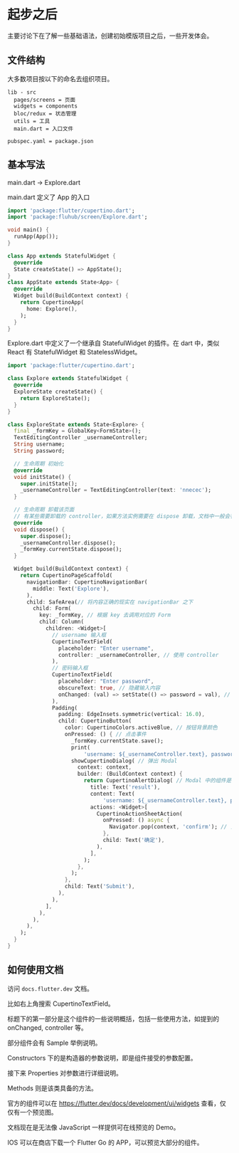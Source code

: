 # 起步之后

主要讨论下在了解一些基础语法，创建初始模版项目之后，一些开发体会。

## 文件结构

大多数项目按以下的命名去组织项目。

```
lib - src
  pages/screens = 页面
  widgets = components
  bloc/redux = 状态管理
  utils = 工具
  main.dart = 入口文件

pubspec.yaml = package.json
```

## 基本写法

main.dart -> Explore.dart

main.dart 定义了 App 的入口

```dart
import 'package:flutter/cupertino.dart';
import 'package:fluhub/screen/Explore.dart';

void main() {
  runApp(App());
}

class App extends StatefulWidget {
  @override
  State createState() => AppState();
}
class AppState extends State<App> {
  @override
  Widget build(BuildContext context) {
    return CupertinoApp(
      home: Explore(),
    );
  }
}
```

Explore.dart 中定义了一个继承自 StatefulWidget 的插件。在 dart 中，类似 React 有 StatefulWidget 和 StatelessWidget。

```dart
import 'package:flutter/cupertino.dart';

class Explore extends StatefulWidget {
  @override
  ExploreState createState() {
    return ExploreState();
  }
}

class ExploreState extends State<Explore> {
  final _formKey = GlobalKey<FormState>();
  TextEditingController _usernameController;
  String username;
  String password;

  // 生命周期 初始化
  @override
  void initState() {
    super.initState();
    _usernameController = TextEditingController(text: 'nnecec');
  }

  // 生命周期 卸载该页面
  // 有某些需要卸载的 controller，如果方法实例需要在 dispose 卸载，文档中一般会有说明
  @override
  void dispose() {
    super.dispose();
    _usernameController.dispose();
    _formKey.currentState.dispose();
  }

  Widget build(BuildContext context) {
    return CupertinoPageScaffold(
      navigationBar: CupertinoNavigationBar(
        middle: Text('Explore'),
      ),
      child: SafeArea(// 将内容正确的现实在 navigationBar 之下
        child: Form(
          key: _formKey, // 根据 key 去调用对应的 Form
          child: Column(
            children: <Widget>[
              // username 输入框
              CupertinoTextField(
                placeholder: "Enter username",
                controller: _usernameController, // 使用 controller
              ),
              // 密码输入框
              CupertinoTextField(
                placeholder: "Enter password",
                obscureText: true, // 隐藏输入内容
                onChanged: (val) => setState(() => password = val), // 使用 state
              ),
              Padding(
                padding: EdgeInsets.symmetric(vertical: 16.0),
                child: CupertinoButton(
                  color: CupertinoColors.activeBlue, // 按钮背景颜色
                  onPressed: () { // 点击事件
                    _formKey.currentState.save();
                    print(
                        'username: ${_usernameController.text}, password: $password'); // 控制台打印
                    showCupertinoDialog( // 弹出 Modal 
                      context: context,
                      builder: (BuildContext context) {
                        return CupertinoAlertDialog( // Modal 中的组件是一个 dialog
                          title: Text('result'),
                          content: Text(
                              'username: ${_usernameController.text}, password: $password'),
                          actions: <Widget>[
                            CupertinoActionSheetAction(
                              onPressed: () async {
                                Navigator.pop(context, 'confirm'); // 关闭对话框
                              },
                              child: Text('确定'),
                            ),
                          ],
                        );
                      },
                    );
                  },
                  child: Text('Submit'),
                ),
              ),
            ],
          ),
        ),
      ),
    );
  }
}

```

## 如何使用文档

访问 `docs.flutter.dev` 文档。

比如右上角搜索 CupertinoTextField。

标题下的第一部分是这个组件的一些说明概括，包括一些使用方法，如提到的 onChanged, controller 等。

部分组件会有 Sample 举例说明。

Constructors 下的是构造器的参数说明，即是组件接受的参数配置。

接下来 Properties 对参数进行详细说明。

Methods 则是该类具备的方法。

官方的组件可以在 https://flutter.dev/docs/development/ui/widgets 查看，仅仅有一个预览图。

文档现在是无法像 JavaScript 一样提供可在线预览的 Demo。

IOS 可以在商店下载一个 Flutter Go 的 APP，可以预览大部分的组件。
